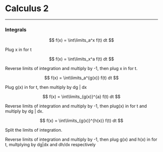 # Calculus 2

<hr>

### Integrals

$$
f(x) = \int\limits_a^x f(t) dt
$$

Plug x in for t

$$
f(x) = \int\limits_x^a f(t) dt
$$

Reverse limits of integration and multiply by -1, then plug x in for t.

$$
f(x) = \int\limits_a^{g(x)} f(t) dt
$$

Plug g(x) in for t, then multiply by dg | dx

$$
f(x) = \int\limits_{g(x)}^{a} f(t) dt
$$

Reverse limits of integration and multiply by -1, then plug(x) in for t and multiply by dg | dx.

$$
f(x) = \int\limits_{g(x)}^{h(x)} f(t) dt
$$

Split the limits of integration.

Reverse limits of integration and multiply by -1, then plug g(x) and h(x) in for t, multplying by dg|dx and dh/dx respectively
